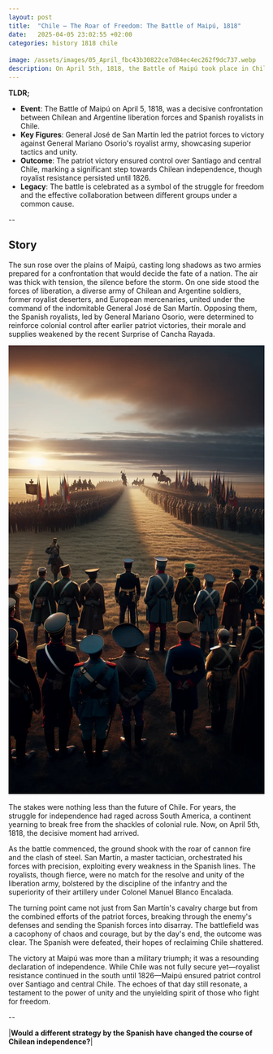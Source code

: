 ```yaml
---
layout: post
title:  "Chile – The Roar of Freedom: The Battle of Maipú, 1818"
date:   2025-04-05 23:02:55 +02:00
categories: history 1818 chile

image: /assets/images/05_April_fbc43b30822ce7d84ec4ec262f9dc737.webp
description: On April 5th, 1818, the Battle of Maipú took place in Chile. It was a decisive victory for the Chilean and Argentine forces led by General José de San Martín against the Spanish royalists, securing Chile's independence from Spain.
---
```


**TLDR;**
- **Event**: The Battle of Maipú on April 5, 1818, was a decisive confrontation between Chilean and Argentine liberation forces and Spanish royalists in Chile.
- **Key Figures**: General José de San Martín led the patriot forces to victory against General Mariano Osorio's royalist army, showcasing superior tactics and unity.
- **Outcome**: The patriot victory ensured control over Santiago and central Chile, marking a significant step towards Chilean independence, though royalist resistance persisted until 1826.
- **Legacy**: The battle is celebrated as a symbol of the struggle for freedom and the effective collaboration between different groups under a common cause.

--


## Story
The sun rose over the plains of Maipú, casting long shadows as two armies prepared for a confrontation that would decide the fate of a nation. The air was thick with tension, the silence before the storm. On one side stood the forces of liberation, a diverse army of Chilean and Argentine soldiers, former royalist deserters, and European mercenaries, united under the command of the indomitable General José de San Martín. Opposing them, the Spanish royalists, led by General Mariano Osorio, were determined to reinforce colonial control after earlier patriot victories, their morale and supplies weakened by the recent Surprise of Cancha Rayada.

![Image](/assets/images/05_April_fbc43b30822ce7d84ec4ec262f9dc737.webp)

The stakes were nothing less than the future of Chile. For years, the struggle for independence had raged across South America, a continent yearning to break free from the shackles of colonial rule. Now, on April 5th, 1818, the decisive moment had arrived.

As the battle commenced, the ground shook with the roar of cannon fire and the clash of steel. San Martín, a master tactician, orchestrated his forces with precision, exploiting every weakness in the Spanish lines. The royalists, though fierce, were no match for the resolve and unity of the liberation army, bolstered by the discipline of the infantry and the superiority of their artillery under Colonel Manuel Blanco Encalada.

The turning point came not just from San Martín's cavalry charge but from the combined efforts of the patriot forces, breaking through the enemy's defenses and sending the Spanish forces into disarray. The battlefield was a cacophony of chaos and courage, but by the day's end, the outcome was clear. The Spanish were defeated, their hopes of reclaiming Chile shattered.

The victory at Maipú was more than a military triumph; it was a resounding declaration of independence. While Chile was not fully secure yet—royalist resistance continued in the south until 1826—Maipú ensured patriot control over Santiago and central Chile. The echoes of that day still resonate, a testament to the power of unity and the unyielding spirit of those who fight for freedom.


--

|**Would a different strategy by the Spanish have changed the course of Chilean independence?**|

